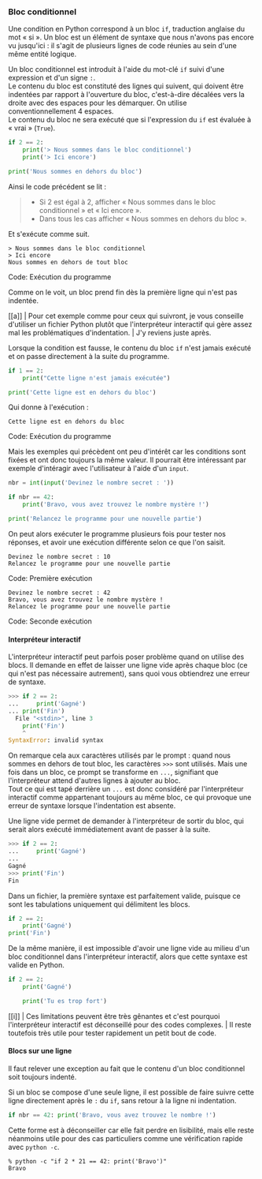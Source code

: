 ### Bloc conditionnel

Une condition en Python correspond à un bloc `if`, traduction anglaise du mot « si ».
Un bloc est un élément de syntaxe que nous n'avons pas encore vu jusqu'ici : il s'agit de plusieurs lignes de code réunies au sein d'une même entité logique.

Un bloc conditionnel est introduit à l'aide du mot-clé `if` suivi d'une expression et d'un signe `:`.  
Le contenu du bloc est constituté des lignes qui suivent, qui doivent être indentées par rapport à l'ouverture du bloc, c'est-à-dire décalées vers la droite avec des espaces pour les démarquer.
On utilise conventionnellement 4 espaces.  
Le contenu du bloc ne sera exécuté que si l'expression du `if` est évaluée à « vrai » (`True`).

```python
if 2 == 2:
    print('> Nous sommes dans le bloc conditionnel')
    print('> Ici encore')

print('Nous sommes en dehors du bloc')
```

Ainsi le code précédent se lit :

> * Si 2 est égal à 2, afficher « Nous sommes dans le bloc conditionnel » et « Ici encore ».
> * Dans tous les cas afficher « Nous sommes en dehors du bloc ».

Et s'exécute comme suit.

```
> Nous sommes dans le bloc conditionnel
> Ici encore
Nous sommes en dehors de tout bloc
```
Code: Exécution du programme

Comme on le voit, un bloc prend fin dès la première ligne qui n'est pas indentée.

[[a]]
| Pour cet exemple comme pour ceux qui suivront, je vous conseille d'utiliser un fichier Python plutôt que l'interpréteur interactif qui gère assez mal les problématiques d'indentation.
| J'y reviens juste après.

Lorsque la condition est fausse, le contenu du bloc `if` n'est jamais exécuté et on passe directement à la suite du programme.

```python
if 1 == 2:
    print("Cette ligne n'est jamais exécutée")

print('Cette ligne est en dehors du bloc')
```

Qui donne à l'exécution :

```
Cette ligne est en dehors du bloc
```
Code: Exécution du programme

Mais les exemples qui précèdent ont peu d'intérêt car les conditions sont fixées et ont donc toujours la même valeur.
Il pourrait être intéressant par exemple d'intéragir avec l'utilisateur à l'aide d'un `input`.

```python
nbr = int(input('Devinez le nombre secret : '))

if nbr == 42:
    print('Bravo, vous avez trouvez le nombre mystère !')

print('Relancez le programme pour une nouvelle partie')
```

On peut alors exécuter le programme plusieurs fois pour tester nos réponses, et avoir une exécution différente selon ce que l'on saisit.

```
Devinez le nombre secret : 10
Relancez le programme pour une nouvelle partie
```
Code: Première exécution

```
Devinez le nombre secret : 42
Bravo, vous avez trouvez le nombre mystère !
Relancez le programme pour une nouvelle partie
```
Code: Seconde exécution

#### Interpréteur interactif

L'interpréteur interactif peut parfois poser problème quand on utilise des blocs.
Il demande en effet de laisser une ligne vide après chaque bloc (ce qui n'est pas nécessaire autrement), sans quoi vous obtiendrez une erreur de syntaxe.

```python
>>> if 2 == 2:
...     print('Gagné')
... print('Fin')
  File "<stdin>", line 3
    print('Fin')
    ^
SyntaxError: invalid syntax
```

On remarque cela aux caractères utilisés par le prompt : quand nous sommes en dehors de tout bloc, les caractères `>>>` sont utilisés.
Mais une fois dans un bloc, ce prompt se transforme en `...`, signifiant que l'interpréteur attend d'autres lignes à ajouter au bloc.  
Tout ce qui est tapé derrière un `...` est donc considéré par l'interpréteur interactif comme appartenant toujours au même bloc, ce qui provoque une erreur de syntaxe lorsque l'indentation est absente.

Une ligne vide permet de demander à l'interpréteur de sortir du bloc, qui serait alors exécuté immédiatement avant de passer à la suite.

```python
>>> if 2 == 2:
...     print('Gagné')
...
Gagné
>>> print('Fin')
Fin
```

Dans un fichier, la première syntaxe est parfaitement valide, puisque ce sont les tabulations uniquement qui délimitent les blocs.

```python
if 2 == 2:
    print('Gagné')
print('Fin')
```

De la même manière, il est impossible d'avoir une ligne vide au milieu d'un bloc conditionnel dans l'interpréteur interactif, alors que cette syntaxe est valide en Python.

```python
if 2 == 2:
    print('Gagné')

    print('Tu es trop fort')
```

[[i]]
| Ces limitations peuvent être très gênantes et c'est pourquoi l'interpréteur interactif est déconseillé pour des codes complexes.
| Il reste toutefois très utile pour tester rapidement un petit bout de code.

#### Blocs sur une ligne

Il faut relever une exception au fait que le contenu d'un bloc conditionnel soit toujours indenté.

Si un bloc se compose d'une seule ligne, il est possible de faire suivre cette ligne directement après le `:` du `if`, sans retour à la ligne ni indentation.

```python
if nbr == 42: print('Bravo, vous avez trouvez le nombre !')
```

Cette forme est à déconseiller car elle fait perdre en lisibilité, mais elle reste néanmoins utile pour des cas particuliers comme une vérification rapide avec `python -c`.

```shell
% python -c "if 2 * 21 == 42: print('Bravo')"
Bravo
```
